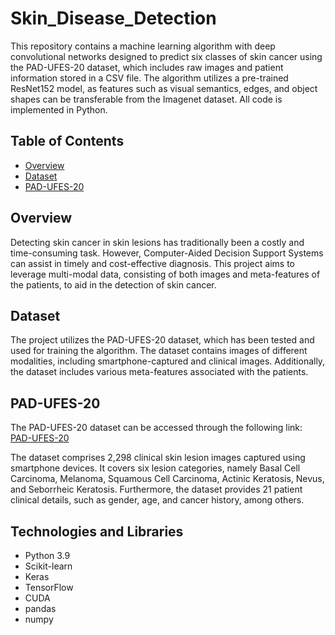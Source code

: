 # Skin_Disease_Detection

This repository contains a machine learning algorithm with deep convolutional networks designed to predict six classes of skin cancer using the PAD-UFES-20 dataset, which includes raw images and patient information stored in a CSV file. The algorithm utilizes a pre-trained ResNet152 model, as features such as visual semantics, edges, and object shapes can be transferable from the Imagenet dataset. All code is implemented in Python.

## Table of Contents

- [Overview](#overview)
- [Dataset](#dataset)
- [PAD-UFES-20](#pad-ufes-20)


## Overview

Detecting skin cancer in skin lesions has traditionally been a costly and time-consuming task. However, Computer-Aided Decision Support Systems can assist in timely and cost-effective diagnosis. This project aims to leverage multi-modal data, consisting of both images and meta-features of the patients, to aid in the detection of skin cancer.

## Dataset

The project utilizes the PAD-UFES-20 dataset, which has been tested and used for training the algorithm. The dataset contains images of different modalities, including smartphone-captured and clinical images. Additionally, the dataset includes various meta-features associated with the patients.

## PAD-UFES-20

The PAD-UFES-20 dataset can be accessed through the following link: [PAD-UFES-20](https://data.mendeley.com/datasets/zr7vgbcyr2/1)

The dataset comprises 2,298 clinical skin lesion images captured using smartphone devices. It covers six lesion categories, namely Basal Cell Carcinoma, Melanoma, Squamous Cell Carcinoma, Actinic Keratosis, Nevus, and Seborrheic Keratosis. Furthermore, the dataset provides 21 patient clinical details, such as gender, age, and cancer history, among others.

## Technologies and Libraries
- Python 3.9
- Scikit-learn
- Keras
- TensorFlow
- CUDA
- pandas
- numpy

